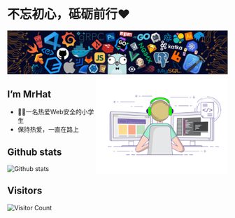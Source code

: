 <!--
**MrHatSec/MrHatSec** is a ✨ _special_ ✨ repository because its `README.md` (this file) appears on your GitHub profile.

Here are some ideas to get you started:

- 🔭 I’m currently working on ...
- 🌱 I’m currently learning ...
- 👯 I’m looking to collaborate on ...
- 🤔 I’m looking for help with ...
- 💬 Ask me about ...
- 📫 How to reach me: ...
- 😄 Pronouns: ...
- ⚡ Fun fact: ...
-->

# 不忘初心，砥砺前行❤
![](./images/header_.png)
<img align="right" alt="GIF" src="https://raw.githubusercontent.com/devSouvik/devSouvik/master/gif3.gif" width="300"/>

## I’m MrHat
- 👦🏻一名热爱Web安全的小学生
- 保持热爱，一直在路上


## Github stats
<img src="https://github-readme-stats.vercel.app/api?username=MrHatSec&show_icons=true&include_all_commits=true&count_private=false&layout=compact&hide=prs&theme=cobalt" alt="Github stats"/>

## Visitors
![Visitor Count](https://profile-counter.glitch.me/MrHatSec/count.svg)
